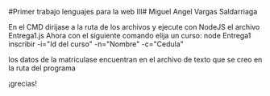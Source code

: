 #Primer trabajo lenguajes para la web III#
Miguel Angel Vargas Saldarriaga

En el CMD dirijase a la ruta de los archivos y ejecute con NodeJS el archivo Entrega1.js
Ahora con el siguiente comando elija un curso: node Entrega1 inscribir -i="Id del curso" -n="Nombre" -c="Cedula"

los datos de la matriculase encuentran en el archivo de texto que se creo en la ruta del programa

¡grecias!